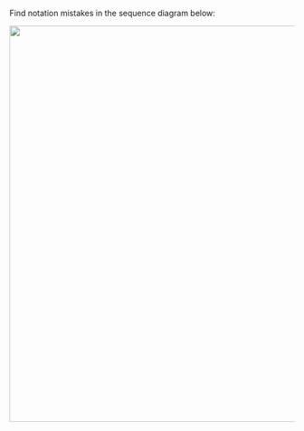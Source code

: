 <panel header=":lock: Draw a Sequence Diagram for code snippet">
<question>

Find notation mistakes in the sequence diagram below:

<img src="{{baseUrl}}/modeling/modelingBehaviors/sequenceDiagramsBasic/images/notationMistakes.png" width="700"/>

</question>
</panel>
